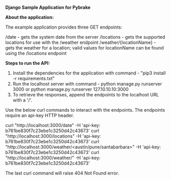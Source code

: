 **Django Sample Application for Pybrake**

**About the application:**

The example application provides three GET endpoints:

/date - gets the system date from the server
/locations - gets the supported locations for use with the /weather endpoint
/weather/{locationName} - gets the weather for a location; valid values for locationName can be found using the /locations endpoint

**Steps to run the API:**

1. Install the dependencies for the application with command - "pip3 install -r requirements.txt"
2. Run the localhost server with command - python manage.py runserver 3000 or python manage.py runserver 127.10.10.10:3000
3. To retrieve the responses, append the endpoints to the localhost URL with a '/'.


Use the below curl commands to interact with the endpoints. The endpoints require an api-key HTTP header.

curl "http://localhost:3000/date" -H 'api-key: b761be830f7c23ebe1c3250d42c43673'
curl "http://localhost:3000/locations" -H 'api-key: b761be830f7c23ebe1c3250d42c43673'
curl "http://localhost:3000/weather/<austin/pune/santabarbara>" -H 'api-key: b761be830f7c23ebe1c3250d42c43673'
curl "http://localhost:3000/weather/<random-city-name>" -H 'api-key: b761be830f7c23ebe1c3250d42c43673'
  
The last curl command will raise 404 Not Found error.



